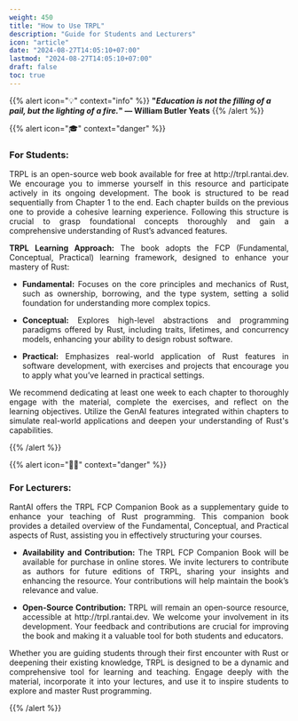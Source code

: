 ```yaml
---
weight: 450
title: "How to Use TRPL"
description: "Guide for Students and Lecturers"
icon: "article"
date: "2024-08-27T14:05:10+07:00"
lastmod: "2024-08-27T14:05:10+07:00"
draft: false
toc: true
---
```

{{% alert icon="💡" context="info" %}}
<strong>"<em>Education is not the filling of a pail, but the lighting of a fire.</em>" — William Butler Yeats</strong>
{{% /alert %}}


{{% alert icon="🎓" context="danger" %}}
### For Students:
<p style="text-align: justify;">
TRPL is an open-source web book available for free at http://trpl.rantai.dev. We encourage you to immerse yourself in this resource and participate actively in its ongoing development. The book is structured to be read sequentially from Chapter 1 to the end. Each chapter builds on the previous one to provide a cohesive learning experience. Following this structure is crucial to grasp foundational concepts thoroughly and gain a comprehensive understanding of Rust’s advanced features.
</p>

<p style="text-align: justify;">
<strong>TRPL Learning Approach:</strong> The book adopts the FCP (Fundamental, Conceptual, Practical) learning framework, designed to enhance your mastery of Rust:
</p>

- <p style="text-align: justify;"><strong>Fundamental:</strong> Focuses on the core principles and mechanics of Rust, such as ownership, borrowing, and the type system, setting a solid foundation for understanding more complex topics.</p>
- <p style="text-align: justify;"><strong>Conceptual:</strong> Explores high-level abstractions and programming paradigms offered by Rust, including traits, lifetimes, and concurrency models, enhancing your ability to design robust software.</p>
- <p style="text-align: justify;"><strong>Practical:</strong> Emphasizes real-world application of Rust features in software development, with exercises and projects that encourage you to apply what you’ve learned in practical settings.</p>

<p style="text-align: justify;">
We recommend dedicating at least one week to each chapter to thoroughly engage with the material, complete the exercises, and reflect on the learning objectives. Utilize the GenAI features integrated within chapters to simulate real-world applications and deepen your understanding of Rust's capabilities.
</p>
{{% /alert %}}

{{% alert icon="👨‍🏫" context="danger" %}}
### For Lecturers:
<p style="text-align: justify;">
RantAI offers the TRPL FCP Companion Book as a supplementary guide to enhance your teaching of Rust programming. This companion book provides a detailed overview of the Fundamental, Conceptual, and Practical aspects of Rust, assisting you in effectively structuring your courses.
</p>

- <p style="text-align: justify;"><strong>Availability and Contribution:</strong> The TRPL FCP Companion Book will be available for purchase in online stores. We invite lecturers to contribute as authors for future editions of TRPL, sharing your insights and enhancing the resource. Your contributions will help maintain the book’s relevance and value.</p>
- <p style="text-align: justify;"><strong>Open-Source Contribution:</strong> TRPL will remain an open-source resource, accessible at http://trpl.rantai.dev. We welcome your involvement in its development. Your feedback and contributions are crucial for improving the book and making it a valuable tool for both students and educators.</p>

<p style="text-align: justify;">
Whether you are guiding students through their first encounter with Rust or deepening their existing knowledge, TRPL is designed to be a dynamic and comprehensive tool for learning and teaching. Engage deeply with the material, incorporate it into your lectures, and use it to inspire students to explore and master Rust programming.
</p>
{{% /alert %}}
